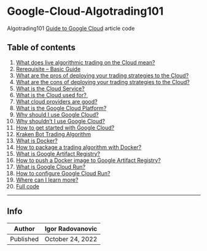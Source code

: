 # Google-Cloud-Algotrading101

Algotrading101 [Guide to Google Cloud](https://algotrading101.com/learn/algo-trading-deployment-google-cloud-platform/) article code

## Table of contents

<ol><li><a href="https://algotrading101.com/learn/algo-trading-deployment-google-cloud-platform/#algorithmic-trading-cloud">What does live algorithmic trading on the Cloud mean?</a></li><li><a href="https://algotrading101.com/learn/algo-trading-deployment-google-cloud-platform/#prerequisite-basic-guide">Rerequisite – Basic Guide</a></li><li><a href="https://algotrading101.com/learn/algo-trading-deployment-google-cloud-platform/#cloud-pros">What are the pros of deploying your trading strategies to the Cloud?</a></li><li><a href="https://algotrading101.com/learn/algo-trading-deployment-google-cloud-platform/#cloud-cons">What are the cons of deploying your trading strategies to the Cloud?</a></li><li><a href="https://algotrading101.com/learn/algo-trading-deployment-google-cloud-platform/#cloud-service">What is the Cloud Service?</a></li><li><a href="https://algotrading101.com/learn/algo-trading-deployment-google-cloud-platform/#cloud-use">What is the Cloud used for?&nbsp;</a></li><li><a href="https://algotrading101.com/learn/algo-trading-deployment-google-cloud-platform/#cloud-providers">What cloud providers are good?</a></li><li><a href="https://algotrading101.com/learn/algo-trading-deployment-google-cloud-platform/#google-cloud-platform">What is the Google Cloud Platform?</a></li><li><a href="https://algotrading101.com/learn/algo-trading-deployment-google-cloud-platform/#google-cloud-pros">Why should I use Google Cloud?</a></li><li><a href="https://algotrading101.com/learn/algo-trading-deployment-google-cloud-platform/#google-cloud-cons">Why shouldn’t I use Google Cloud?</a></li><li><a href="https://algotrading101.com/learn/algo-trading-deployment-google-cloud-platform/#google-cloud-start">How to get started with Google Cloud?</a></li><li><a href="https://algotrading101.com/learn/algo-trading-deployment-google-cloud-platform/#google-cloud-kraken-bot">Kraken Bot Trading Algorithm</a></li><li><a href="https://algotrading101.com/learn/algo-trading-deployment-google-cloud-platform/#google-cloud-docker">What is Docker?</a></li><li><a href="https://algotrading101.com/learn/algo-trading-deployment-google-cloud-platform/#google-cloud-docker-package">How to package a trading algorithm with Docker?</a></li><li><a href="https://algotrading101.com/learn/algo-trading-deployment-google-cloud-platform/#google-cloud-artifact-registry">What is Google Artifact Registry?</a></li><li><a href="https://algotrading101.com/learn/algo-trading-deployment-google-cloud-platform/#google-cloud-push-docker-image-to-artifact-registry">How to push a Docker image to Google Artifact Registry?</a></li><li><a href="https://algotrading101.com/learn/algo-trading-deployment-google-cloud-platform/#google-cloud-run">What is Google Cloud Run?</a></li><li><a href="https://algotrading101.com/learn/algo-trading-deployment-google-cloud-platform/#google-cloud-run-configure">How to configure Google Cloud Run?</a></li><li><a href="https://algotrading101.com/learn/algo-trading-deployment-google-cloud-platform/#google-cloud-learn-more">Where can I learn more?</a></li><li><a href="https://algotrading101.com/learn/algo-trading-deployment-google-cloud-platform/#google-cloud-full-code">Full code</a></li></ol>

----------
## Info

| Author | Igor Radovanovic
--- | ---
| Published | October 24, 2022
